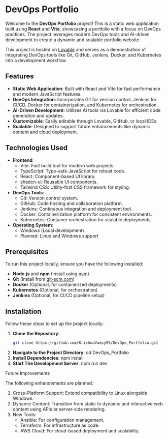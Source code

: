 # DevOps Portfolio

Welcome to the **DevOps Portfolio** project! This is a static web application built using **React** and **Vite**, showcasing a portfolio with a focus on DevOps practices. The project leverages modern DevOps tools and AI-driven development to create a dynamic and scalable portfolio website.

This project is hosted on [Lovable](https://lovable.dev/projects/5e6bc878-5f2c-4ac8-aff5-d64bce42a41f) and serves as a demonstration of integrating DevOps tools like Git, GitHub, Jenkins, Docker, and Kubernetes into a development workflow.

## Features
- **Static Web Application**: Built with React and Vite for fast performance and modern JavaScript features.
- **DevOps Integration**: Incorporates Git for version control, Jenkins for CI/CD, Docker for containerization, and Kubernetes for orchestration.
- **AI-Driven Development**: Utilizes AI tools via Lovable for efficient code generation and updates.
- **Customizable**: Easily editable through Lovable, GitHub, or local IDEs.
- **Scalable**: Designed to support future enhancements like dynamic content and cloud deployment.

## Technologies Used
- **Frontend**:
  - Vite: Fast build tool for modern web projects.
  - TypeScript: Type-safe JavaScript for robust code.
  - React: Component-based UI library.
  - shadcn-ui: Reusable UI components.
  - Tailwind CSS: Utility-first CSS framework for styling.
- **DevOps Tools**:
  - Git: Version control system.
  - GitHub: Code hosting and collaboration platform.
  - Jenkins: Continuous integration and deployment tool.
  - Docker: Containerization platform for consistent environments.
  - Kubernetes: Container orchestration for scalable deployments.
- **Operating System**:
  - Windows (Local development)
  - Planned: Linux and Windows support

## Prerequisites
To run this project locally, ensure you have the following installed:
- **Node.js** and **npm** (Install using [nvm](https://github.com/nvm-sh/nvm))
- **Git** (Install from [git-scm.com](https://git-scm.com/))
- **Docker** (Optional, for containerized deployments)
- **Kubernetes** (Optional, for orchestration)
- **Jenkins** (Optional, for CI/CD pipeline setup)

## Installation
Follow these steps to set up the project locally:

1. **Clone the Repository**:
   ```bash
   git clone https://github.com/KrishnaVamsy99/DevOps_Portfolio.git
2. **Navigate to the Project Directory**:
     cd DevOps_Portfolio
3. **Install Dependencies**:
     npm install
4. **Start The Development Server**:
     npm run dev

Future Improvements

The following enhancements are planned:

1. Cross-Platform Support: Extend compatibility to Linux alongside Windows.
2. Dynamic Content: Transition from static to dynamic and interactive web content using APIs or server-side rendering.
3. New Tools:
    *  Ansible: For configuration management.
    *  Terraform: For infrastructure as code.
    *  AWS Cloud: For cloud-based deployment and scalability.
